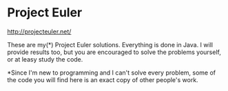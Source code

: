 Project Euler
=============

http://projecteuler.net/

These are my(*) Project Euler solutions. Everything is done in Java. I will provide results too, but you are encouraged to solve the problems yourself, or at leasy study the code.

*Since I'm new to programming and I can't solve every problem, some of the code you will find here is an exact copy of other people's work.
